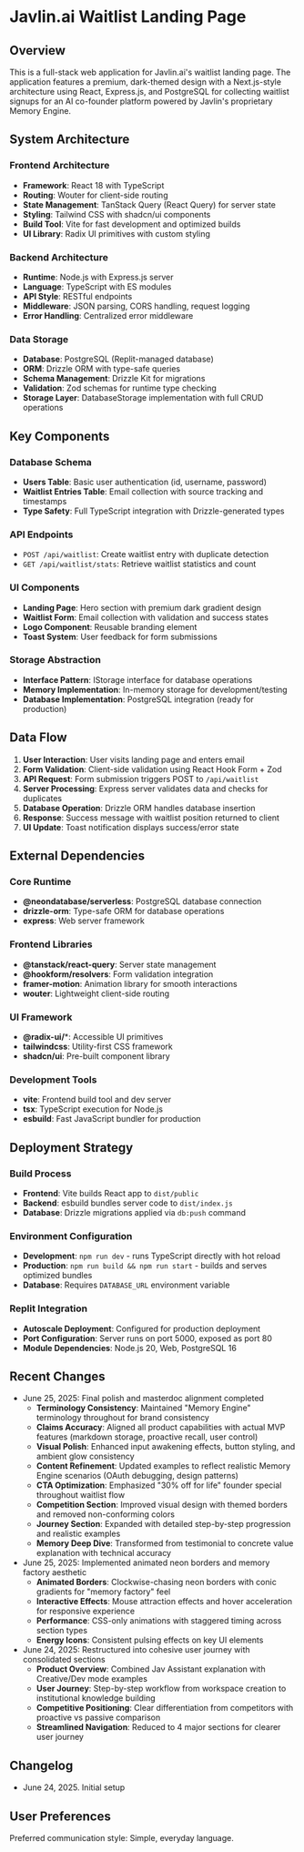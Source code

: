 # Javlin.ai Waitlist Landing Page

## Overview
This is a full-stack web application for Javlin.ai's waitlist landing page. The application features a premium, dark-themed design with a Next.js-style architecture using React, Express.js, and PostgreSQL for collecting waitlist signups for an AI co-founder platform powered by Javlin's proprietary Memory Engine.

## System Architecture

### Frontend Architecture
- **Framework**: React 18 with TypeScript
- **Routing**: Wouter for client-side routing
- **State Management**: TanStack Query (React Query) for server state
- **Styling**: Tailwind CSS with shadcn/ui components
- **Build Tool**: Vite for fast development and optimized builds
- **UI Library**: Radix UI primitives with custom styling

### Backend Architecture
- **Runtime**: Node.js with Express.js server
- **Language**: TypeScript with ES modules
- **API Style**: RESTful endpoints
- **Middleware**: JSON parsing, CORS handling, request logging
- **Error Handling**: Centralized error middleware

### Data Storage
- **Database**: PostgreSQL (Replit-managed database)
- **ORM**: Drizzle ORM with type-safe queries
- **Schema Management**: Drizzle Kit for migrations
- **Validation**: Zod schemas for runtime type checking
- **Storage Layer**: DatabaseStorage implementation with full CRUD operations

## Key Components

### Database Schema
- **Users Table**: Basic user authentication (id, username, password)
- **Waitlist Entries Table**: Email collection with source tracking and timestamps
- **Type Safety**: Full TypeScript integration with Drizzle-generated types

### API Endpoints
- `POST /api/waitlist`: Create waitlist entry with duplicate detection
- `GET /api/waitlist/stats`: Retrieve waitlist statistics and count

### UI Components
- **Landing Page**: Hero section with premium dark gradient design
- **Waitlist Form**: Email collection with validation and success states
- **Logo Component**: Reusable branding element
- **Toast System**: User feedback for form submissions

### Storage Abstraction
- **Interface Pattern**: IStorage interface for database operations
- **Memory Implementation**: In-memory storage for development/testing
- **Database Implementation**: PostgreSQL integration (ready for production)

## Data Flow

1. **User Interaction**: User visits landing page and enters email
2. **Form Validation**: Client-side validation using React Hook Form + Zod
3. **API Request**: Form submission triggers POST to `/api/waitlist`
4. **Server Processing**: Express server validates data and checks for duplicates
5. **Database Operation**: Drizzle ORM handles database insertion
6. **Response**: Success message with waitlist position returned to client
7. **UI Update**: Toast notification displays success/error state

## External Dependencies

### Core Runtime
- **@neondatabase/serverless**: PostgreSQL database connection
- **drizzle-orm**: Type-safe ORM for database operations
- **express**: Web server framework

### Frontend Libraries
- **@tanstack/react-query**: Server state management
- **@hookform/resolvers**: Form validation integration
- **framer-motion**: Animation library for smooth interactions
- **wouter**: Lightweight client-side routing

### UI Framework
- **@radix-ui/***: Accessible UI primitives
- **tailwindcss**: Utility-first CSS framework
- **shadcn/ui**: Pre-built component library

### Development Tools
- **vite**: Frontend build tool and dev server
- **tsx**: TypeScript execution for Node.js
- **esbuild**: Fast JavaScript bundler for production

## Deployment Strategy

### Build Process
- **Frontend**: Vite builds React app to `dist/public`
- **Backend**: esbuild bundles server code to `dist/index.js`
- **Database**: Drizzle migrations applied via `db:push` command

### Environment Configuration
- **Development**: `npm run dev` - runs TypeScript directly with hot reload
- **Production**: `npm run build && npm run start` - builds and serves optimized bundles
- **Database**: Requires `DATABASE_URL` environment variable

### Replit Integration
- **Autoscale Deployment**: Configured for production deployment
- **Port Configuration**: Server runs on port 5000, exposed as port 80
- **Module Dependencies**: Node.js 20, Web, PostgreSQL 16

## Recent Changes
- June 25, 2025: Final polish and masterdoc alignment completed
  - **Terminology Consistency**: Maintained "Memory Engine" terminology throughout for brand consistency
  - **Claims Accuracy**: Aligned all product capabilities with actual MVP features (markdown storage, proactive recall, user control)
  - **Visual Polish**: Enhanced input awakening effects, button styling, and ambient glow consistency
  - **Content Refinement**: Updated examples to reflect realistic Memory Engine scenarios (OAuth debugging, design patterns)
  - **CTA Optimization**: Emphasized "30% off for life" founder special throughout waitlist flow
  - **Competition Section**: Improved visual design with themed borders and removed non-conforming colors
  - **Journey Section**: Expanded with detailed step-by-step progression and realistic examples
  - **Memory Deep Dive**: Transformed from testimonial to concrete value explanation with technical accuracy
- June 25, 2025: Implemented animated neon borders and memory factory aesthetic
  - **Animated Borders**: Clockwise-chasing neon borders with conic gradients for "memory factory" feel
  - **Interactive Effects**: Mouse attraction effects and hover acceleration for responsive experience
  - **Performance**: CSS-only animations with staggered timing across section types
  - **Energy Icons**: Consistent pulsing effects on key UI elements
- June 24, 2025: Restructured into cohesive user journey with consolidated sections
  - **Product Overview**: Combined Jav Assistant explanation with Creative/Dev mode examples
  - **User Journey**: Step-by-step workflow from workspace creation to institutional knowledge building
  - **Competitive Positioning**: Clear differentiation from competitors with proactive vs passive comparison
  - **Streamlined Navigation**: Reduced to 4 major sections for clearer user journey

## Changelog
- June 24, 2025. Initial setup

## User Preferences
Preferred communication style: Simple, everyday language.